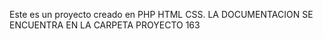Este es un proyecto creado en PHP HTML CSS.
LA DOCUMENTACION SE ENCUENTRA EN LA CARPETA PROYECTO 163

